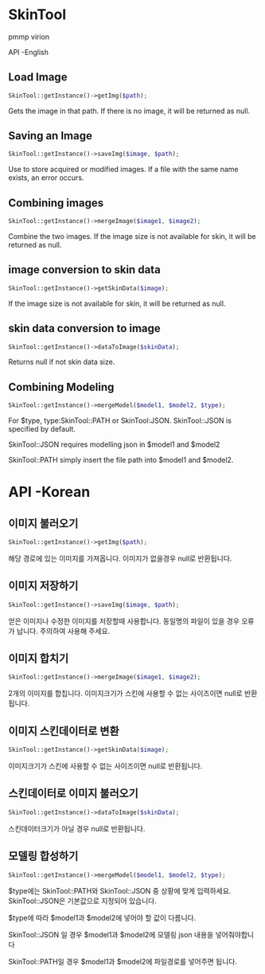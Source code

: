 # SkinTool
pmmp virion

API -English
## Load Image
```php
SkinTool::getInstance()->getImg($path);
```
Gets the image in that path. If there is no image, it will be returned as null.
## Saving an Image
```php
SkinTool::getInstance()->saveImg($image, $path);
```
Use to store acquired or modified images. If a file with the same name exists, an error occurs.
## Combining images
```php
SkinTool::getInstance()->mergeImage($image1, $image2);
```
Combine the two images. If the image size is not available for skin, it will be returned as null.
## image conversion to skin data
```php
SkinTool::getInstance()->getSkinData($image);
```
If the image size is not available for skin, it will be returned as null.
## skin data conversion to image
```php
SkinTool::getInstance()->dataToImage($skinData);
```
Returns null if not skin data size.
## Combining Modeling
```php
SkinTool::getInstance()->mergeModel($model1, $model2, $type);
```
For $type, type:SkinTool::PATH or SkinTool:JSON. SkinTool::JSON is specified by default.

SkinTool::JSON requires modelling json in $model1 and $model2

SkinTool::PATH simply insert the file path into $model1 and $model2.

# API -Korean
## 이미지 불러오기
```php
SkinTool::getInstance()->getImg($path);
```
해당 경로에 있는 이미지를 가져옵니다. 이미지가 없을경우 null로 반환됩니다.
## 이미지 저장하기
```php
SkinTool::getInstance()->saveImg($image, $path);
```
얻은 이미지나 수정한 이미지를 저장할때 사용합니다. 동일명의 파일이 있을 경우 오류가 납니다. 주의하여 사용해 주세요.
## 이미지 합치기
```php
SkinTool::getInstance()->mergeImage($image1, $image2);
```
2개의 이미지를 합칩니다. 이미지크기가 스킨에 사용할 수 없는 사이즈이면 null로 반환됩니다.
## 이미지 스킨데이터로 변환
```php
SkinTool::getInstance()->getSkinData($image);
```
이미지크기가 스킨에 사용할 수 없는 사이즈이면 null로 반환됩니다.
## 스킨데이터로 이미지 불러오기
```php
SkinTool::getInstance()->dataToImage($skinData);
```
스킨데이터크기가 아닐 경우 null로 반환됩니다.
## 모델링 합성하기
```php
SkinTool::getInstance()->mergeModel($model1, $model2, $type);
```
$type에는 SkinTool::PATH와 SkinTool::JSON 중 상황에 맞게 입력하세요. SkinTool::JSON은 기본값으로 지정되어 있습니다.

$type에 따라 $model1과 $model2에 넣어야 할 값이 다름니다.

SkinTool::JSON 일 경우 $model1과 $model2에 모델링 json 내용을 넣어줘야합니다

SkinTool::PATH일 경우 $model1과 $model2에 파일경로를 넣어주면 됩니다.